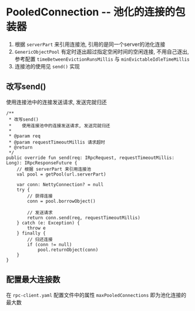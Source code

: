 # PooledConnection -- 池化的连接的包装器

1. 根据 `serverPart` 来引用连接池, 引用的是同一个server的池化连接
2. `GenericObjectPool` 有定时逐出超过指定空闲时间的空闲连接, 不用自己逐出, 参考配置 `timeBetweenEvictionRunsMillis` 与 `minEvictableIdleTimeMillis`
3. 连接池的使用见 `send()` 实现

## 改写send()

使用连接池中的连接发送请求, 发送完就归还

```
/**
 * 改写send()
 *    使用连接池中的连接发送请求, 发送完就归还
 *
 * @param req
 * @param requestTimeoutMillis 请求超时
 * @return
 */
public override fun send(req: IRpcRequest, requestTimeoutMillis: Long): IRpcResponseFuture {
    // 根据 serverPart 来引用连接池
    val pool = getPool(url.serverPart)

    var conn: NettyConnection? = null
    try {
        // 获得连接
        conn = pool.borrowObject()

        // 发送请求
        return conn.send(req, requestTimeoutMillis)
    } catch (e: Exception) {
        throw e
    } finally {
        // 归还连接
        if (conn != null)
            pool.returnObject(conn)
    }
}
```

## 配置最大连接数

在 `rpc-client.yaml` 配置文件中的属性 `maxPooledConnections` 即为池化连接的最大数